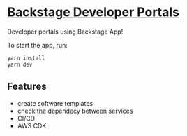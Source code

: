 # [Backstage Developer Portals](https://backstage.io)

Developer portals using Backstage App!

To start the app, run:

```sh
yarn install
yarn dev
```

## Features
- create software templates
- check the dependecy between services
- CI/CD
- AWS CDK
